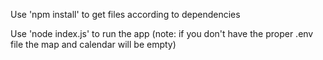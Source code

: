 Use 'npm install' to get files according to dependencies

Use 'node index.js' to run the app (note: if you don't have the proper .env file the map and calendar will be empty)
